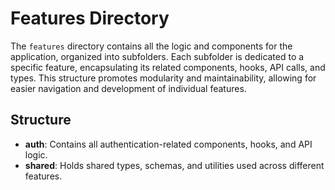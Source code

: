 # Features Directory

The `features` directory contains all the logic and components for the application, organized into subfolders. Each subfolder is dedicated to a specific feature, encapsulating its related components, hooks, API calls, and types. This structure promotes modularity and maintainability, allowing for easier navigation and development of individual features.

## Structure

- **auth**: Contains all authentication-related components, hooks, and API logic.
- **shared**: Holds shared types, schemas, and utilities used across different features.
